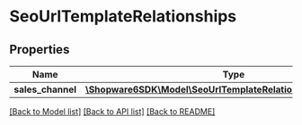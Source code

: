 # SeoUrlTemplateRelationships

## Properties
Name | Type | Description | Notes
------------ | ------------- | ------------- | -------------
**sales_channel** | [**\Shopware6SDK\Model\SeoUrlTemplateRelationshipsSalesChannel**](SeoUrlTemplateRelationshipsSalesChannel.md) |  | [optional] 

[[Back to Model list]](../../README.md#documentation-for-models) [[Back to API list]](../../README.md#documentation-for-api-endpoints) [[Back to README]](../../README.md)

